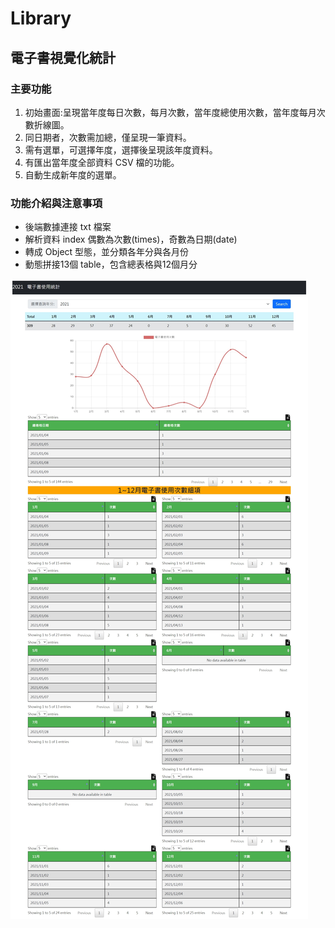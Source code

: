 # Library
## 電子書視覺化統計
### 主要功能
1. 初始畫面:呈現當年度每日次數，每月次數，當年度總使用次數，當年度每月次數折線圖。
2. 同日期者，次數需加總，僅呈現一筆資料。
3. 需有選單，可選擇年度，選擇後呈現該年度資料。
4. 有匯出當年度全部資料 CSV 檔的功能。
5. 自動生成新年度的選單。
### 功能介紹與注意事項
- 後端數據連接 txt 檔案
- 解析資料 index 偶數為次數(times)，奇數為日期(date)
- 轉成 Object 型態，並分類各年分與各月份
- 動態拼接13個 table，包含總表格與12個月分

![image](https://github.com/lindaya0913/Library/blob/main/library.jpeg)
